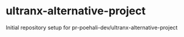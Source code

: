 # ultranx-alternative-project

Initial repository setup for pr-poehali-dev/ultranx-alternative-project